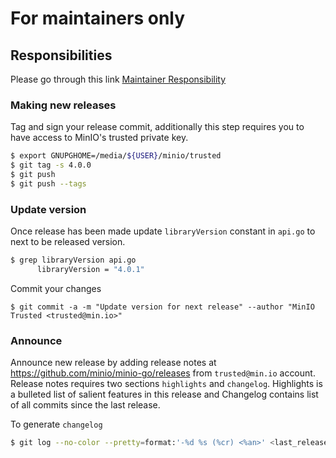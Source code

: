 For maintainers only
====================

Responsibilities
----------------

Please go through this link [Maintainer Responsibility](https://gist.github.com/abperiasamy/f4d9b31d3186bbd26522)

### Making new releases

Tag and sign your release commit, additionally this step requires you to have access to MinIO's trusted private key.

```sh
$ export GNUPGHOME=/media/${USER}/minio/trusted
$ git tag -s 4.0.0
$ git push
$ git push --tags
```

### Update version

Once release has been made update `libraryVersion` constant in `api.go` to next to be released version.

```sh
$ grep libraryVersion api.go
      libraryVersion = "4.0.1"
```

Commit your changes

```
$ git commit -a -m "Update version for next release" --author "MinIO Trusted <trusted@min.io>"
```

### Announce

Announce new release by adding release notes at https://github.com/minio/minio-go/releases from `trusted@min.io` account. Release notes requires two sections `highlights` and `changelog`. Highlights is a bulleted list of salient features in this release and Changelog contains list of all commits since the last release.

To generate `changelog`

```sh
$ git log --no-color --pretty=format:'-%d %s (%cr) <%an>' <last_release_tag>..<latest_release_tag>
```
